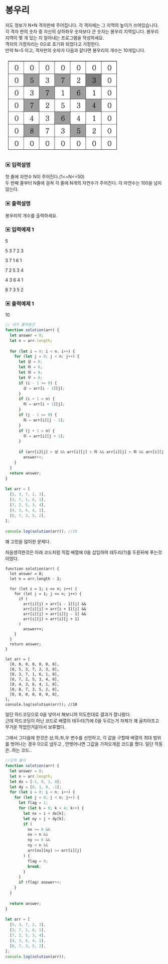 # 봉우리

지도 정보가 N\*N 격자판에 주어집니다. 각 격자에는 그 지역의 높이가 쓰여있습니다. 각 격자 판의 숫자 중 자신의 상하좌우 숫자보다 큰 숫자는 봉우리 지역입니다. 봉우리 지역이 몇 개 있는 지 알아내는 프로그램을 작성하세요.  
격자의 가장자리는 0으로 초기화 되었다고 가정한다.  
만약 N=5 이고, 격자판의 숫자가 다음과 같다면 봉우리의 개수는 10개입니다.

![img](./img/봉우리.png)

### ▣ 입력설명

첫 줄에 자연수 N이 주어진다.(1<=N<=50)  
두 번째 줄부터 N줄에 걸쳐 각 줄에 N개의 자연수가 주어진다. 각 자연수는 100을 넘지 않는다.

### ▣ 출력설명

봉우리의 개수를 출력하세요.

### ▣ 입력예제 1

5

5 3 7 2 3

3 7 1 6 1

7 2 5 3 4

4 3 6 4 1

8 7 3 5 2

### ▣ 출력예제 1

10

```javascript
// 내가 풀어본것
function solution(arr) {
  let answer = 0;
  let n = arr.length;

  for (let i = 0; i < n; i++) {
    for (let j = 0; j < n; j++) {
      let 상 = 0;
      let 하 = 0;
      let 좌 = 0;
      let 우 = 0;
      if (i - 1 >= 0) {
        상 = arr[i - 1][j];
      }
      if (i + 1 < n) {
        하 = arr[i + 1][j];
      }
      if (j - 1 >= 0) {
        좌 = arr[i][j - 1];
      }
      if (j + 1 < n) {
        우 = arr[i][j + 1];
      }

      if (arr[i][j] > 상 && arr[i][j] > 하 && arr[i][j] > 좌 && arr[i][j] > 우)
        answer++;
    }
  }
  return answer;
}

let arr = [
  [5, 3, 7, 2, 3],
  [3, 7, 1, 6, 1],
  [7, 2, 5, 3, 4],
  [4, 3, 6, 4, 1],
  [8, 7, 3, 5, 2],
];

console.log(solution(arr)); //10
```

꽤 고민을 많이한 문제다.

처음생각한것은 아래 코드처럼 직접 배열에 0을 삽입하여 테두리(?)를 두른뒤에 푸는것이었다.

```
function solution(arr) {
  let answer = 0;
  let n = arr.length - 2;

  for (let i = 1; i <= n; i++) {
    for (let j = 1; j <= n; j++) {
      if (
        arr[i][j] > arr[i - 1][j] &&
        arr[i][j] > arr[i + 1][j] &&
        arr[i][j] > arr[i][j - 1] &&
        arr[i][j] > arr[i][j + 1]
      )
        answer++;
    }
  }
  return answer;
}

let arr = [
  [0, 0, 0, 0, 0, 0, 0],
  [0, 5, 3, 7, 2, 3, 0],
  [0, 3, 7, 1, 6, 1, 0],
  [0, 7, 2, 5, 3, 4, 0],
  [0, 4, 3, 6, 4, 1, 0],
  [0, 8, 7, 3, 5, 2, 0],
  [0, 0, 0, 0, 0, 0, 0],
];
console.log(solution(arr)); //10
```

일단 하드코딩으로 0을 넣어서 해보니까 의도한대로 결과가 잘나왔다.  
근데 하드코딩이 아닌 코드로 배열의 테두리(?)에 0을 두르는거 자체가 꽤 골치아프고 무거운 작업인거같아서 보류했다.

그래서 그다음에 한것은 상,하,좌,우 변수를 선언하고, 각 값을 구할때 배열의 최대 범위를 벗어나는 경우 0으로 냅두고 , 안벗어나면 그값을 가져오게끔 코드를 짰다. 일단 작동은..하는 코드..

```javascript
//강의 풀이
function solution(arr) {
  let answer = 0;
  let n = arr.length;
  let dx = [-1, 0, 1, 0];
  let dy = [0, 1, 0, -1];
  for (let i = 0; i < n; i++) {
    for (let j = 0; j < n; j++) {
      let flag = 1;
      for (let k = 0; k < 4; k++) {
        let nx = i + dx[k];
        let ny = j + dy[k];
        if (
          nx >= 0 &&
          nx < n &&
          ny >= 0 &&
          ny < n &&
          arr[nx][ny] >= arr[i][j]
        ) {
          flag = 0;
          break;
        }
      }
      if (flag) answer++;
    }
  }

  return answer;
}

let arr = [
  [5, 3, 7, 2, 3],
  [3, 7, 1, 6, 1],
  [7, 2, 5, 3, 4],
  [4, 3, 6, 4, 1],
  [8, 7, 3, 5, 2],
];
console.log(solution(arr));
```
